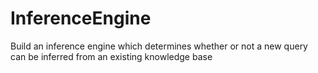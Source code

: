 # InferenceEngine
Build an inference engine which determines whether or not a new query can be inferred from an existing knowledge base
